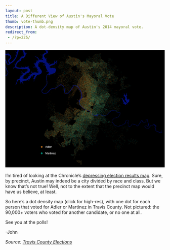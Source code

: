 ```yaml
---
layout: post
title: A Different View of Austin's Mayoral Vote
thumb: vote-thumb.png
description: A dot-density map of Austin's 2014 mayoral vote.
redirect_from:
 - /?p=225/
---
```


![ATX Mayoral Vote 2014](/public/images/another-view-of-austins-mayoral-vote-small.png)

I’m tired of looking at the Chronicle’s [depressing election results map](http://www.austinchronicle.com/news/2014-11-21/10-1-ticker-run-off-endorsements/). Sure, by precinct, Austin may indeed be a city divided by race and class. But we know that’s not true! Well, not to the extent that the precinct map would have us believe, at least.

So here’s a dot density map (click for high-res), with one dot for each person that voted for Adler or Martinez in Travis County. Not pictured: the 90,000+ voters who voted for another candidate, or no one at all.

See you at the polls!

-John

*Source: [Travis County Elections](http://www.traviscountyclerk.org/eclerk/Content.do?code=Elections)*